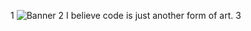 1
![Banner]([https://github.com/FranCode1/FranCode1/blob/main/banner.jpg])
2
I believe code is just another form of art.
3
<!--
**FranCode1/FranCode1** is a ✨ _special_ ✨ repository because its `README.md` (this file) appears on your GitHub profile.

Here are some ideas to get you started:


- Add GIF
- 🔭 I’m currently working on ... //Python Book, Java Emulator for old mobile games
- 🌱 I’m currently learning ... //Java and C++
- 👯 I’m looking to collaborate on ... //Java and C++ projects
- 🤔 I’m looking for help with ... C++
- 💬 Ask me about ... //art or programming stuff
- 📫 How to reach me: ... //instagram or youtube
- 😄 Pronouns: ... he/him
- ⚡ Fun fact: ... //i like electronics
-- Latest videos

Estructura:
- Welcome to My Github
- BANNER
- Catchfrase
- Programm Languages
- My Projects (with gif)
- Working On Projects (with gif)
- About Me

1
![Banner](https://your-banner-link.com/banner.png)
2
🎨 Designer at heart, 💻 developer by trade.  
I believe code is just another form of art.
3
### 👨‍💻 About Me
- 🔭 Currently working on **a Python course turning into a full book**
- 🌱 Learning **Java, C++ and Flutter**
- 💬 Ask me about **art, design, or web development**
- 🎮 Building a **multiplayer card game with Unreal Engine**
- ⚡ Fun fact: I love electronics and retro mobile games
4
### 🧠 Languages & Tools
<p align="left">
  <img src="https://skillicons.dev/icons?i=html,css,js,react,flutter,python,cpp,java,arduino,figma,git" />
</p>
5
### 🚧 Featured Projects

#### 🕹️ Java Emulator for Old Mobile Games
<img src="https://github.com/FranCode1/project-image.gif" width="400"/>

> A Java-based emulator to run old J2ME mobile games.  
> 🛠️ *Java • Swing • Retro game engines*

#### 📘 Python Course Book
<img src="https://github.com/FranCode1/book-preview.gif" width="400"/>

> A complete Python course turned into a book — includes exercises, notes and projects.  
> 🧠 *Python • Education • Writing*
6
### 🔥 Currently Working On
- 📱 Flutter app for schedule management and reports
- 🧩 Expanding my C++ and Unreal Engine projects
7
### 📊 GitHub Stats
<p align="center">
  <img src="https://github-readme-stats.vercel.app/api?username=FranCode1&show_icons=true&theme=tokyonight" alt="GitHub Stats" />
  <img src="https://github-readme-streak-stats.herokuapp.com/?user=FranCode1&theme=tokyonight" alt="GitHub Streak" />
</p>
8
### 🌐 Connect with Me
<p align="left">
  <a href="https://www.instagram.com/franco.luggo" target="_blank"><img src="https://skillicons.dev/icons?i=instagram" /></a>
  <a href="https://www.youtube.com/@francoluggo" target="_blank"><img src="https://skillicons.dev/icons?i=youtube" /></a>
  <a href="https://www.linkedin.com/in/franco-lugo" target="_blank"><img src="https://skillicons.dev/icons?i=linkedin" /></a>
</p>
9
> “El arte de calidad es el que crea momentos en la gente.” — Alan Moore

-->

